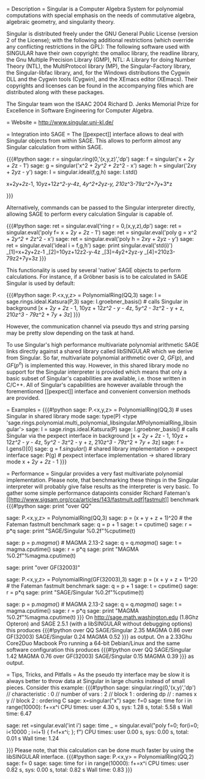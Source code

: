 = Description =
Singular is a Computer Algebra System for polynomial computations with special emphasis on the needs of commutative algebra, algebraic geometry, and singularity theory. 

Singular is distributed freely under the GNU General Public License (version 2 of the License); with the following additional restrictions (which override any conflicting restrictions in the GPL):
The following software used with SINGULAR have their own copyright: the omalloc library, the readline library, the Gnu Multiple Precision Library (GMP), NTL: A Library for doing Number Theory (NTL), the MultiProtocol library (MP), the Singular-Factory library, the Singular-libfac library, and, for the Windows distributions the Cygwin DLL and the Cygwin tools (Cygwin), and the XEmacs editor (XEmacs).
Their copyrights and licenses can be found in the accompanying files which are distributed along with these packages.

The Singular team won the ISAAC 2004 Richard D. Jenks Memorial Prize for Excellence in Software Engineering for Computer Algebra. 

= Website =
http://www.singular.uni-kl.de/

= Integration into SAGE =
The [[pexpect]] interface allows to deal with Singular objects from within SAGE. This allows to perform almost any Singular calculation 
from within SAGE.

{{{#!python
sage: r = singular.ring(0,'(x,y,z)','dp')
sage: f = singular('x + 2*y + 2*z - 1')
sage: g = singular('x^2 + 2*y^2 + 2*z^2 - x')
sage: h = singular('2*x*y + 2*y*z - y')
sage: I = singular.ideal(f,g,h)
sage: I.std()

x+2*y+2*z-1,
10*y*z+12*z^2-y-4*z,
4*y^2+2*y*z-y,
210*z^3-79*z^2+7*y+3*z

}}}

Alternatively, commands can be passed to the Singular interpreter directly, allowing SAGE to perform every calculation Singular is capable of.

{{{#!python
sage: ret = singular.eval('ring r = 0,(x,y,z),dp')
sage: ret = singular.eval('poly f= x + 2*y + 2*z - 1')
sage: ret = singular.eval('poly g = x^2 + 2*y^2 + 2*z^2 - x')
sage: ret = singular.eval('poly h = 2*x*y + 2*y*z - y')
sage: ret = singular.eval('ideal i = f,g,h')
sage: print singular.eval('std(i)')
_[1]=x+2y+2z-1
_[2]=10yz+12z2-y-4z
_[3]=4y2+2yz-y
_[4]=210z3-79z2+7y+3z
}}}

This functionality is used by several 'native' SAGE objects to perform calculations. For instance, if a Gröbner basis is to be calculated in SAGE Singular is used by default:

{{{#!python
sage: P.<x,y,z> = PolynomialRing(QQ,3)
sage: I = sage.rings.ideal.Katsura(P,3)
sage: I.groebner_basis() # calls Singular in background
[x + 2*y + 2*z - 1, 10*y*z + 12*z^2 - y - 4*z, 5*y^2 - 3*z^2 - y + z, 210*z^3 - 79*z^2 + 7*y + 3*z]
}}}

However, the communication channel via pseudo ttys and string parsing may be pretty slow depending on the task at hand.

To use Singular's high performance multivariate polynomial arithmetic SAGE links directly against a shared library called libSINGULAR which we derive from Singular. So far, multivariate polynomial arithmetic over $Q$, $GF(p)$, and $GF(p^n)$ is implemented this way. However, in this shared library mode no support for the Singular interpreter is provided which means that only a basic subset of Singular's capabilities are available, i.e. those written in C/C++. All of Singular's capabilities are however available through the forementioned [[pexpect]] interface and convenient conversion methods are provided.

= Examples =
{{{#!python
sage: P.<x,y,z> = PolynomialRing(QQ,3) # uses Singular in shared library mode
sage: type(P)
<type 'sage.rings.polynomial.multi_polynomial_libsingular.MPolynomialRing_libsingular'>
sage: I = sage.rings.ideal.Katsura(P)
sage: I.groebner_basis() # calls Singular via the pexpect interface in background
[x + 2*y + 2*z - 1, 10*y*z + 12*z^2 - y - 4*z, 5*y^2 - 3*z^2 - y + z, 210*z^3 - 79*z^2 + 7*y + 3*z]
sage: f = I.gens()[0]
sage: g = f._singular_() # shared library implementation -> pexpect interface
sage: P(g) # pexpect interface implementation -> shared library mode
x + 2*y + 2*z - 1
}}}

= Performance =
Singular provides a very fast multivariate polynomial implementation. Please note, that benchmarking these things in the Singular interpreter will probably give false results as the interpreter is very basic. To gather some simple performance datapoints consider Richard Fateman's [[http://www.sigsam.org/cca/articles/143/fastmult.pdf|fastmult]] benchmark
{{{#!python
sage: print "over QQ"

sage: P.<x,y,z> = PolynomialRing(QQ,3)
sage: p = (x + y + z + 1)^20 # the Fateman fastmult benchmark
sage: q = p + 1
sage: t = cputime()
sage: r = p*q
sage: print "SAGE/Singular %0.2f"%cputime(t)

sage: p = p._magma_() # MAGMA 2.13-2
sage: q = q._magma_()
sage: t = magma.cputime()
sage: r = p*q
sage: print "MAGMA         %0.2f"%magma.cputime(t)

sage: print "over GF(32003)"

sage: P.<x,y,z> = PolynomialRing(GF(32003),3)
sage: p = (x + y + z + 1)^20 # the Fateman fastmult benchmark
sage: q = p + 1
sage: t = cputime()
sage: r = p*q
sage: print "SAGE/Singular %0.2f"%cputime(t)

sage: p = p._magma_() # MAGMA 2.13-2
sage: q = q._magma_()
sage: t = magma.cputime()
sage: r = p*q
sage: print "MAGMA         %0.2f"%magma.cputime(t)
}}}
On http://sage.math.washington.edu (1.8Ghz Opteron) and SAGE 2.5.1 (with a libSINGULAR without debugging options) this produces 
{{{#!python
over QQ
SAGE/Singular 2.35
MAGMA         0.86
over GF(32003)
SAGE/Singular 0.24
MAGMA         0.52
}}}
as output. On a 2.33Ghu Core2Duo Macbook Pro running a 64-bit Debian/Linux and the same software configuration this produces
{{{#!python
over QQ
SAGE/Singular 1.42
MAGMA         0.76
over GF(32003)
SAGE/Singular 0.15
MAGMA         0.39
}}}
as output.

= Tips, Tricks, and Pitfalls =
As the pseudo tty interface may be slow it is always better to throw data at Singular in large chunks instead of small pieces. Consider this example:
{{{#!python
sage: singular.ring(0,'(x,y)','dp')
//   characteristic : 0
//   number of vars : 2
//        block   1 : ordering dp
//                  : names    x y
//        block   2 : ordering C
sage: x=singular("x")
sage: f=0
sage: time for i in range(10000): f+=x^i
CPU times: user 4.30 s, sys: 1.28 s, total: 5.58 s
Wall time: 6.47

sage: ret =singular.eval('int i')
sage: time _ = singular.eval("poly f=0; for(i=0; i<10000 ; i=i+1) { f=f+x^i; }; f")
CPU times: user 0.00 s, sys: 0.00 s, total: 0.01 s
Wall time: 1.24

}}}
Please note, that this calculation can be done much faster by using the libSINGULAR interface.
{{{#!python
sage: P.<x,y> = PolynomialRing(QQ,2)
sage: f= 0
sage: sage: time for i in range(10000): f+=x^i
CPU times: user 0.82 s, sys: 0.00 s, total: 0.82 s
Wall time: 0.83
}}} 
